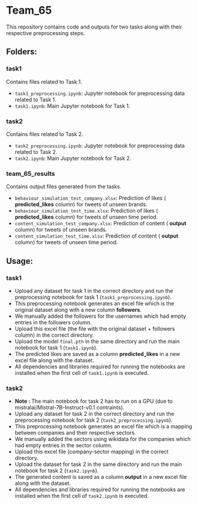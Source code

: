 # Team_65

This repository contains code and outputs for two tasks along with their respective preprocessing steps.

## Folders:

### task1
Contains files related to Task 1.

- `task1_preprocessing.ipynb`: Jupyter notebook for preprocessing data related to Task 1.
- `task1.ipynb`: Main Jupyter notebook for Task 1.

### task2
Contains files related to Task 2.

- `task2_preprocessing.ipynb`: Jupyter notebook for preprocessing data related to Task 2.
- `task2.ipynb`: Main Jupyter notebook for Task 2.

### team_65_results
Contains output files generated from the tasks.

- `behaviour_simulation_test_company.xlsx`: Prediction of likes ( **predicted_likes** column) for tweets of unseen brands.
- `behaviour_simulation_test_time.xlsx`: Prediction of likes ( **predicted_likes** column) for tweets of unseen time period.
- `content_simulation_test_company.xlsx`: Prediction of content ( **output** column) for tweets of unseen brands.
- `content_simulation_test_time.xlsx`: Prediction of content ( **output** column) for tweets of unseen time period.

## Usage:

### task1
- Upload any dataset for task 1 in the correct directory and run the preprocessing notebook for task 1 (`task1_preprocessing.ipynb`).
- This preprocessing notebook generates an excel file which is the original dataset along with a new column **followers**.
- We manually added the followers for the usernames which had empty entries in the followers column. 
- Upload this excel file (the file with the original dataset + followers column) in the correct directory.
- Upload the model `final.pth` in the same directory and run the main notebook for task 1 (`task1.ipynb`).
- The predicted likes are saved as a column **predicted_likes** in a new excel file along with the dataset.
- All dependencies and libraries required for running the notebooks are installed when the first cell of `task1.ipynb` is executed.

### task2
- **Note :** The main notebook for task 2 has to run on a GPU (due to mistralai/Mistral-7B-Instruct-v0.1 contraints).
- Upload any dataset for task 2 in the correct directory and run the preprocessing notebook for task 2 (`task2_preprocessing.ipynb`).
- This preprocessing notebook generates an excel file which is a mapping between companies and their respective sectors.
- We manually added the sectors using wikidata for the companies which had empty entries in the sector column. 
- Upload this excel file (company-sector mapping) in the correct directory.
- Upload the dataset for task 2 in the same directory and run the main notebook for task 2 (`task2.ipynb`).
- The generated content is saved as a column **output** in a new excel file along with the dataset.
- All dependencies and libraries required for running the notebooks are installed when the first cell of `task2.ipynb` is executed.

